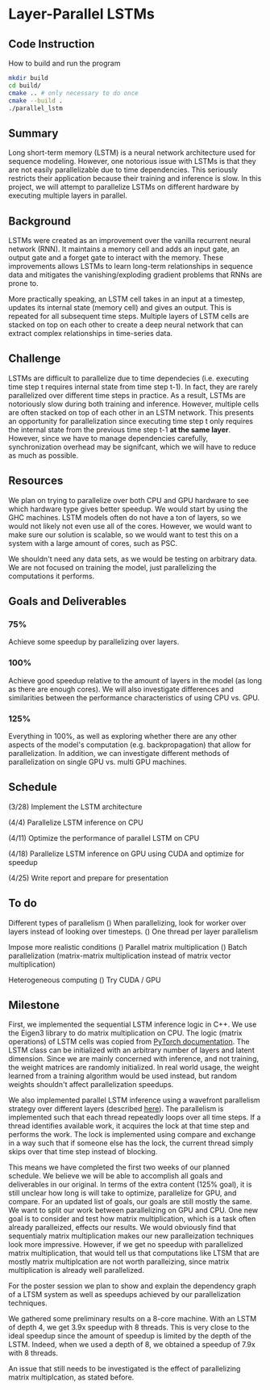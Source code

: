 # Layer-Parallel LSTMs

## Code Instruction

How to build and run the program

```bash
mkdir build
cd build/
cmake .. # only necessary to do once
cmake --build .
./parallel_lstm
```

## Summary

Long short-term memory (LSTM) is a neural network architecture used for sequence modeling. However, one notorious issue with LSTMs is that they are not easily parallelizable due to time dependencies. This seriously restricts their application because their training and inference is slow. In this project, we will attempt to parallelize LSTMs on different hardware by executing multiple layers in parallel.

## Background

LSTMs were created as an improvement over the vanilla recurrent neural network (RNN). It maintains a memory cell and adds an input gate, an output gate and a forget gate to interact with the memory. These improvements allows LSTMs to learn long-term relationships in sequence data and mitigates the vanishing/exploding gradient problems that RNNs are prone to.

More practically speaking, an LSTM cell takes in an input at a timestep, updates its internal state (memory cell) and gives an output. This is repeated for all subsequent time steps. Multiple layers of LSTM cells are stacked on top on each other to create a deep neural network that can extract complex relationships in time-series data.

## Challenge

LSTMs are difficult to parallelize due to time dependecies (i.e. executing time step t requires internal state from time step t-1). In fact, they are rarely parallelized over different time steps in practice. As a result, LSTMs are notoriously slow during both training and inference. However, multiple cells are often stacked on top of each other in an LSTM network. This presents an opportunity for parallelization since executing time step t only requires the internal state from the previous time step t-1 **at the same layer**. However, since we have to manage dependencies carefully, synchronization overhead may be signifcant, which we will have to reduce as much as possible.

## Resources

We plan on trying to parallelize over both CPU and GPU hardware to see which hardware type gives better speedup. We would start by using the GHC machines. LSTM models often do not have a ton of layers, so we would not likely not even use all of the cores. However, we would want to make sure our solution is scalable, so we would want to test this on a system with a large amount of cores, such as PSC.

We shouldn't need any data sets, as we would be testing on arbitrary data. We are not focused on training the model, just parallelizing the computations it performs.

## Goals and Deliverables

### 75%
Achieve some speedup by parallelizing over layers.

### 100%
Achieve good speedup relative to the amount of layers in the model (as long as there are enough cores). We will also investigate differences and similarities between the performance characteristics of using CPU vs. GPU.

### 125%
Everything in 100%, as well as exploring whether there are any other aspects of the model's computation (e.g. backpropagation) that allow for parallelization. In addition, we can investigate different methods of parallelization on single GPU vs. multi GPU machines.


## Schedule

(3/28) Implement the LSTM architecture

(4/4) Parallelize LSTM inference on CPU

(4/11) Optimize the performance of parallel LSTM on CPU

(4/18) Parallelize LSTM inference on GPU using CUDA and optimize for speedup

(4/25) Write report and prepare for presentation


## To do

Different types of parallelism
() When parallelizing, look for worker over layers instead of looking over timesteps.
() One thread per layer parallelism

Impose more realistic conditions
() Parallel matrix multiplication
() Batch parallelization (matrix-matrix multiplication instead of matrix vector multiplication)

Heterogeneous computing
() Try CUDA / GPU

## Milestone

First, we implemented the sequential LSTM inference logic in C++.
We use the Eigen3 library to do matrix multiplication on CPU.
The logic (matrix operations) of LSTM cells was copied from [PyTorch documentation](https://pytorch.org/docs/stable/generated/torch.nn.LSTM.html).
The LSTM class can be initialized with an arbitrary number of layers and latent dimension.
Since we are mainly concerned with inference, and not training, the weight matrices are randomly initialized. 
In real world usage, the weight learned from a training algorithm would be used instead, but random weights shouldn't affect parallelization speedups.

We also implemented parallel LSTM inference using a wavefront parallelism strategy over different layers (described [here](https://developer.nvidia.com/blog/optimizing-recurrent-neural-networks-cudnn-5/)).
The parallelism is implemented such that each thread repeatedly loops over all time steps.
If a thread identifies available work, it acquires the lock at that time step and performs the work.
The lock is implemented using compare and exchange in a way such that if someone else has the lock, the current thread simply skips over that time step instead of blocking.

This means we have completed the first two weeks of our planned schedule.
We believe we will be able to accomplish all goals and deliverables in our original.
In terms of the extra content (125% goal), it is still unclear how long is will take to optimize, parallelize for GPU, and compare.
For an updated list of goals, our goals are still mostly the same. We want to split our work between parallelizing on GPU and CPU.
One new goal is to consider and test how matrix multiplication, which is a task often already paralleized, effects our results.
We would obviously find that sequentialy matrix multiplication makes our new paralleization techniques look more impressive.
However, if we get no speedup with parallelized matrix multiplication, that would tell us that computations like LTSM that are mostly matrix multiplcation are not worth paralleizing, since matrix multiplication is already well parallelized.

For the poster session we plan to show and explain the dependency graph of a LTSM system as well as speedups achieved by our parallelization techniques.

We gathered some preliminary results on a 8-core machine.
With an LSTM of depth 4, we get 3.9x speedup with 8 threads.
This is very close to the ideal speedup since the amount of speedup is limited by the depth of the LSTM.
Indeed, when we used a depth of 8, we obtained a speedup of 7.9x with 8 threads.

An issue that still needs to be investigated is the effect of parallelizing matrix multiplcation, as stated before.
